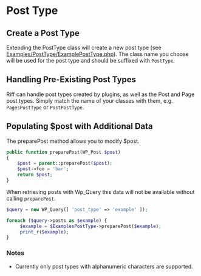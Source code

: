 # Post Type

## Create a Post Type

Extending the PostType class will create a new post type (see [Examples/PostType/ExamplePostType.php](/Examples/PostType/ExamplePostType.php)). The class name you choose will be used for the post type and should be suffixed with `PostType`.

## Handling Pre-Existing Post Types

Riff can handle post types created by plugins, as well as the Post and Page post types. Simply match the name of your classes with them, e.g. `PagesPostType` or `PostPostType`.

## Populating $post with Additional Data

The preparePost method allows you to modify $post.

```php
public function preparePost(WP_Post $post)
{
    $post = parent::preparePost($post);
    $post->foo = 'bar';
    return $post;
}
```

When retrieving posts with Wp_Query this data will not be available without calling `preparePost`.

```php
$query = new WP_Query([ 'post_type' => 'example' ]);

foreach ($query->posts as $example) {
     $example = $ExamplesPostType->preparePost($example);
     print_r($example);
}
```

### Notes

- Currently only post types with alphanumeric characters are supported.